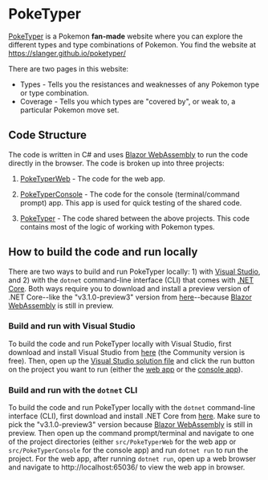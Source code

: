 # PokeTyper

[PokeTyper](https://slanger.github.io/poketyper/) is a Pokemon **fan-made** website where you can
explore the different types and type combinations of Pokemon. You find the website at
<https://slanger.github.io/poketyper/>

There are two pages in this website:

-   Types - Tells you the resistances and weaknesses of any Pokemon type or type combination.
-   Coverage - Tells you which types are "covered by", or weak to, a particular Pokemon move set.

## Code Structure

The code is written in C# and uses [Blazor WebAssembly](http://blazor.net) to run the code directly
in the browser. The code is broken up into three projects:

1. [PokeTyperWeb](src/PokeTyperWeb) - The code for the web app.

2. [PokeTyperConsole](src/PokeTyperConsole) - The code for the console (terminal/command prompt)
   app. This app is used for quick testing of the shared code.

3. [PokeTyper](src/PokeTyper) - The code shared between the above projects. This code contains most
   of the logic of working with Pokemon types.

## How to build the code and run locally

There are two ways to build and run PokeTyper locally: 1) with
[Visual Studio](https://visualstudio.microsoft.com/), and 2) with the `dotnet` command-line
interface (CLI) that comes with [.NET Core](https://dotnet.microsoft.com/). Both ways require you
to download and install a preview version of .NET Core--like the "v3.1.0-preview3" version from
[here](https://dotnet.microsoft.com/download/dotnet-core/3.1)--because
[Blazor WebAssembly](http://blazor.net) is still in preview.

### Build and run with Visual Studio

To build the code and run PokeTyper locally with Visual Studio, first download and install Visual
Studio from [here](https://visualstudio.microsoft.com/) (the Community version is free). Then, open
up the [Visual Studio solution file](src/PokeTyper.sln) and click the run button on the project you
want to run (either the [web app](src/PokeTyperWeb) or the [console app](src/PokeTyperConsole)).

### Build and run with the `dotnet` CLI

To build the code and run PokeTyper locally with the `dotnet` command-line interface (CLI), first
download and install .NET Core from [here](https://dotnet.microsoft.com/download/dotnet-core/3.1).
Make sure to pick the "v3.1.0-preview3" version because [Blazor WebAssembly](http://blazor.net) is
still in preview. Then open up the command prompt/terminal and navigate to one of the project
directories (either `src/PokeTyperWeb` for the web app or `src/PokeTyperConsole` for the console
app) and run `dotnet run` to run the project. For the web app, after running `dotnet run`, open up
a web browser and navigate to http://localhost:65036/ to view the web app in browser.
